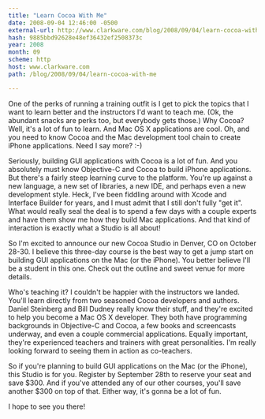 ```yaml
---
title: "Learn Cocoa With Me"
date: 2008-09-04 12:46:00 -0500
external-url: http://www.clarkware.com/blog/2008/09/04/learn-cocoa-with-me
hash: 9885bbd92628e48ef36432ef2508373c
year: 2008
month: 09
scheme: http
host: www.clarkware.com
path: /blog/2008/09/04/learn-cocoa-with-me

---
```


One of the perks of running a training outfit is I get to pick the topics that I want to learn better and the instructors I'd want to teach me.  (Ok, the abundant snacks are perks too, but everybody gets those.)  Why Cocoa? Well, it's a lot of fun to learn. And Mac OS X applications are cool. Oh, and you need to know Cocoa and the Mac development tool chain to create iPhone applications.  Need I say more?  :-)




Seriously, building GUI applications with Cocoa is a lot of fun.  And you absolutely must know Objective-C and Cocoa to build iPhone applications.  But there's a fairly steep learning curve to the platform. You're up against a new language, a new set of libraries, a new IDE, and perhaps even a new development style.  Heck, I've been fiddling around with Xcode and Interface Builder for years, and I must admit that I still don't fully "get it".  What would really seal the deal is to spend a few days with a couple experts and have them show me how they build Mac applications.  And that kind of interaction is exactly what a Studio is all about!




So I'm excited to announce our new Cocoa Studio in Denver, CO on October 28-30.  I believe this three-day course is the best way to get a jump start on building GUI applications on the Mac (or the iPhone).  You better believe I'll be a student in this one.  Check out the outline and sweet venue for more details.




Who's teaching it? I couldn't be happier with the instructors we landed.  You'll learn directly from two seasoned Cocoa developers and authors.  Daniel Steinberg and Bill Dudney really know their stuff, and they're excited to help you become a Mac OS X developer.  They both have programming backgrounds in Objective-C and Cocoa, a few books and screencasts underway, and even a couple commercial applications.  Equally important, they're experienced teachers and trainers with great personalities.  I'm really looking forward to seeing them in action as co-teachers.




So if you're planning to build GUI applications on the Mac (or the iPhone), this Studio is for you.  Register by September 28th to reserve your seat and save $300.  And if you've attended any of our other courses, you'll save another $300 on top of that.  Either way, it's gonna be a lot of fun.




I hope to see you there!
